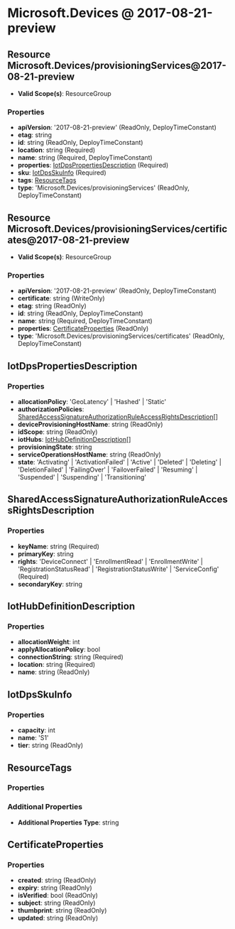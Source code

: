 # Microsoft.Devices @ 2017-08-21-preview

## Resource Microsoft.Devices/provisioningServices@2017-08-21-preview
* **Valid Scope(s)**: ResourceGroup
### Properties
* **apiVersion**: '2017-08-21-preview' (ReadOnly, DeployTimeConstant)
* **etag**: string
* **id**: string (ReadOnly, DeployTimeConstant)
* **location**: string (Required)
* **name**: string (Required, DeployTimeConstant)
* **properties**: [IotDpsPropertiesDescription](#iotdpspropertiesdescription) (Required)
* **sku**: [IotDpsSkuInfo](#iotdpsskuinfo) (Required)
* **tags**: [ResourceTags](#resourcetags)
* **type**: 'Microsoft.Devices/provisioningServices' (ReadOnly, DeployTimeConstant)

## Resource Microsoft.Devices/provisioningServices/certificates@2017-08-21-preview
* **Valid Scope(s)**: ResourceGroup
### Properties
* **apiVersion**: '2017-08-21-preview' (ReadOnly, DeployTimeConstant)
* **certificate**: string (WriteOnly)
* **etag**: string (ReadOnly)
* **id**: string (ReadOnly, DeployTimeConstant)
* **name**: string (Required, DeployTimeConstant)
* **properties**: [CertificateProperties](#certificateproperties) (ReadOnly)
* **type**: 'Microsoft.Devices/provisioningServices/certificates' (ReadOnly, DeployTimeConstant)

## IotDpsPropertiesDescription
### Properties
* **allocationPolicy**: 'GeoLatency' | 'Hashed' | 'Static'
* **authorizationPolicies**: [SharedAccessSignatureAuthorizationRuleAccessRightsDescription](#sharedaccesssignatureauthorizationruleaccessrightsdescription)[]
* **deviceProvisioningHostName**: string (ReadOnly)
* **idScope**: string (ReadOnly)
* **iotHubs**: [IotHubDefinitionDescription](#iothubdefinitiondescription)[]
* **provisioningState**: string
* **serviceOperationsHostName**: string (ReadOnly)
* **state**: 'Activating' | 'ActivationFailed' | 'Active' | 'Deleted' | 'Deleting' | 'DeletionFailed' | 'FailingOver' | 'FailoverFailed' | 'Resuming' | 'Suspended' | 'Suspending' | 'Transitioning'

## SharedAccessSignatureAuthorizationRuleAccessRightsDescription
### Properties
* **keyName**: string (Required)
* **primaryKey**: string
* **rights**: 'DeviceConnect' | 'EnrollmentRead' | 'EnrollmentWrite' | 'RegistrationStatusRead' | 'RegistrationStatusWrite' | 'ServiceConfig' (Required)
* **secondaryKey**: string

## IotHubDefinitionDescription
### Properties
* **allocationWeight**: int
* **applyAllocationPolicy**: bool
* **connectionString**: string (Required)
* **location**: string (Required)
* **name**: string (ReadOnly)

## IotDpsSkuInfo
### Properties
* **capacity**: int
* **name**: 'S1'
* **tier**: string (ReadOnly)

## ResourceTags
### Properties
### Additional Properties
* **Additional Properties Type**: string

## CertificateProperties
### Properties
* **created**: string (ReadOnly)
* **expiry**: string (ReadOnly)
* **isVerified**: bool (ReadOnly)
* **subject**: string (ReadOnly)
* **thumbprint**: string (ReadOnly)
* **updated**: string (ReadOnly)

